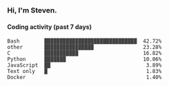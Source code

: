 ### Hi, I'm Steven.

#### Coding activity (past 7 days)
```
Bash        ▓▓▓▓▓▓▓▓▓▓▓▓▓▓▓▓▓▓▓▓▓▓▓▓▓▓▓▓▓▓  42.72%
other       ▓▓▓▓▓▓▓▓▓▓▓▓▓▓▓▓                23.28%
C           ▓▓▓▓▓▓▓▓▓▓▓                     16.82%
Python      ▓▓▓▓▓▓▓                         10.06%
JavaScript  ▓▓                               3.89%
Text only   ▓                                1.83%
Docker                                       1.40%
```
